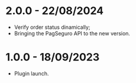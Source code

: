 # 2.0.0 - 22/08/2024
* Verify order status dinamically;
* Bringing the PagSeguro API to the new version.

# 1.0.0 - 18/09/2023
* Plugin launch.